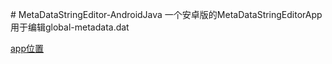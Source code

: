 <html>
<p># MetaDataStringEditor-AndroidJava
一个安卓版的MetaDataStringEditorApp用于编辑global-metadata.dat
</p>
<a href=https://github.com/wcnnnnw/MetaDataStringEditor-AndroidJava/blob/main/app.apk>
app位置
</a>
</html>
